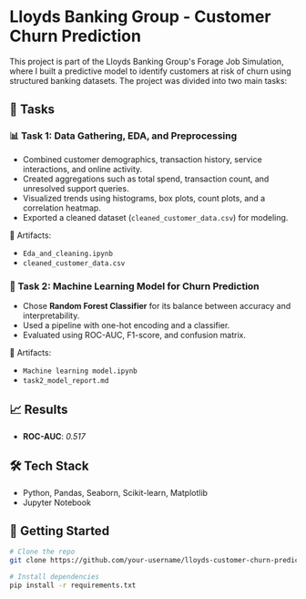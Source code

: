 # Lloyds Banking Group - Customer Churn Prediction

This project is part of the Lloyds Banking Group's Forage Job Simulation, where I built a predictive model to identify customers at risk of churn using structured banking datasets. The project was divided into two main tasks:

## 🚀 Tasks

### 📊 Task 1: Data Gathering, EDA, and Preprocessing
- Combined customer demographics, transaction history, service interactions, and online activity.
- Created aggregations such as total spend, transaction count, and unresolved support queries.
- Visualized trends using histograms, box plots, count plots, and a correlation heatmap.
- Exported a cleaned dataset (`cleaned_customer_data.csv`) for modeling.

📂 Artifacts:
- `Eda_and_cleaning.ipynb`
- `cleaned_customer_data.csv`

### 🤖 Task 2: Machine Learning Model for Churn Prediction
- Chose **Random Forest Classifier** for its balance between accuracy and interpretability.
- Used a pipeline with one-hot encoding and a classifier.
- Evaluated using ROC-AUC, F1-score, and confusion matrix.

📂 Artifacts:
- `Machine learning model.ipynb`
- `task2_model_report.md`

## 📈 Results
- **ROC-AUC**: *0.517*

## 🛠️ Tech Stack
- Python, Pandas, Seaborn, Scikit-learn, Matplotlib
- Jupyter Notebook

## 📁 Getting Started
```bash
# Clone the repo
git clone https://github.com/your-username/lloyds-customer-churn-prediction.git

# Install dependencies
pip install -r requirements.txt
